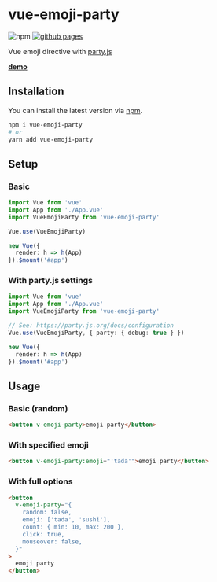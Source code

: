 # vue-emoji-party

![npm](https://img.shields.io/npm/v/vue-emoji-party) [![github pages](https://github.com/daikiojm/vue-emoji-party/actions/workflows/gh-pages.yml/badge.svg?branch=main)](https://github.com/daikiojm/vue-emoji-party/actions/workflows/gh-pages.yml)

Vue emoji directive with [party.js](https://github.com/yiliansource/party-js)

**[demo]**

## Installation

You can install the latest version via [npm].

```bash
npm i vue-emoji-party
# or
yarn add vue-emoji-party
```

## Setup

### Basic

```ts
import Vue from 'vue'
import App from './App.vue'
import VueEmojiParty from 'vue-emoji-party'

Vue.use(VueEmojiParty)

new Vue({
  render: h => h(App)
}).$mount('#app')
```

### With party.js settings

```ts
import Vue from 'vue'
import App from './App.vue'
import VueEmojiParty from 'vue-emoji-party'

// See: https://party.js.org/docs/configuration
Vue.use(VueEmojiParty, { party: { debug: true } })

new Vue({
  render: h => h(App)
}).$mount('#app')
```

## Usage

### Basic (random)

```html
<button v-emoji-party>emoji party</button>
```

### With specified emoji

```html
<button v-emoji-party:emoji="'tada'">emoji party</button>
```

### With full options

```html
<button
  v-emoji-party="{
    random: false,
    emoji: ['tada', 'sushi'],
    count: { min: 10, max: 200 },
    click: true,
    mouseover: false,
  }"
>
  emoji party
</button>
```

[npm]: https://www.npmjs.com/package/vue-emoji-party
[demo]: https://daikiojm.github.io/vue-emoji-party/
